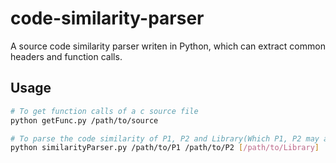 # code-similarity-parser
A source code similarity parser writen in Python, which can extract common headers and function calls.

## Usage
```bash
# To get function calls of a c source file
python getFunc.py /path/to/source

# To parse the code similarity of P1, P2 and Library(Which P1, P2 may all import)
python similarityParser.py /path/to/P1 /path/to/P2 [/path/to/Library]
```